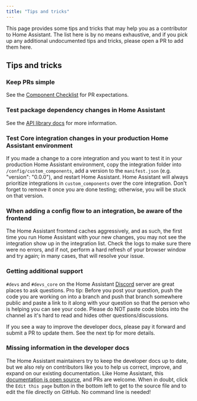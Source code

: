 ```yaml
---
title: "Tips and tricks"
---
```


This page provides some tips and tricks that may help you as a contributor to Home Assistant. The list here is by no means exhaustive, and if you pick up any additional undocumented tips and tricks, please open a PR to add them here.

## Tips and tricks

### Keep PRs simple

See the [Component Checklist](creating_component_code_review#5-make-your-pull-request-as-small-as-possible) for PR expectations.

### Test package dependency changes in Home Assistant

See the [API library docs](api_lib_index#trying-your-library-inside-home-assistant) for more information.

### Test Core integration changes in your production Home Assistant environment

If you made a change to a core integration and you want to test it in your production Home Assistant environment, copy the integration folder into `/config/custom_components`, add a version to the `manifest.json` (e.g. "version": "0.0.0"), and restart Home Assistant. Home Assistant will always prioritize integrations in `custom_components` over the core integration. Don't forget to remove it once you are done testing; otherwise, you will be stuck on that version.

### When adding a config flow to an integration, be aware of the frontend

The Home Assistant frontend caches aggressively, and as such, the first time you run Home Assistant with your new changes, you may not see the integration show up in the integration list. Check the logs to make sure there were no errors, and if not, perform a hard refresh of your browser window and try again; in many cases, that will resolve your issue.

### Getting additional support

`#devs` and `#devs_core` on the Home Assistant [Discord](https://www.home-assistant.io/join-chat/) server are great places to ask questions. Pro tip: Before you post your question, push the code you are working on into a branch and push that branch somewhere public and paste a link to it along with your question so that the person who is helping you can see your code. Please do NOT paste code blobs into the channel as it's hard to read and hides other questions/discussions.

If you see a way to improve the developer docs, please pay it forward and submit a PR to update them. See the next tip for more details.

### Missing information in the developer docs

The Home Assistant maintainers try to keep the developer docs up to date, but we also rely on contributors like you to help us correct, improve, and expand on our existing documentation. Like Home Assistant, this [documentation is open source](https://github.com/home-assistant/developers.home-assistant), and PRs are welcome. When in doubt, click the `Edit this page` button in the bottom left to get to the source file and to edit the file directly on GitHub. No command line is needed!
